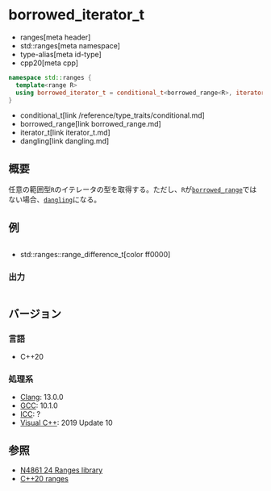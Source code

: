 # borrowed_iterator_t
* ranges[meta header]
* std::ranges[meta namespace]
* type-alias[meta id-type]
* cpp20[meta cpp]

```cpp
namespace std::ranges {
  template<range R>
  using borrowed_iterator_t = conditional_t<borrowed_range<R>, iterator_t<R>, dangling>;
}
```
* conditional_t[link /reference/type_traits/conditional.md]
* borrowed_range[link borrowed_range.md]
* iterator_t[link iterator_t.md]
* dangling[link dangling.md]

## 概要

任意の範囲型`R`のイテレータの型を取得する。ただし、`R`が[`borrowed_range`](borrowed_range.md)ではない場合、[`dangling`](dangling.md)になる。

## 例
```cpp example
```
* std::ranges::range_difference_t[color ff0000]

### 出力
```
```

## バージョン
### 言語
- C++20

### 処理系
- [Clang](/implementation.md#clang): 13.0.0
- [GCC](/implementation.md#gcc): 10.1.0
- [ICC](/implementation.md#icc): ?
- [Visual C++](/implementation.md#visual_cpp): 2019 Update 10

## 参照
- [N4861 24 Ranges library](https://timsong-cpp.github.io/cppwp/n4861/ranges)
- [C++20 ranges](https://techbookfest.org/product/5134506308665344)
